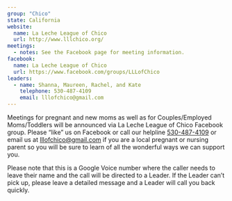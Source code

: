 ```yaml
---
group: "Chico"
state: California
website:
  name: La Leche League of Chico
  url: http://www.lllchico.org/
meetings:
  - notes: See the Facebook page for meeting information.
facebook: 
  name: La Leche League of Chico
  url: https://www.facebook.com/groups/LLLofChico
leaders:
  - name: Shanna, Maureen, Rachel, and Kate
    telephone: 530-487-4109
    email: lllofchico@gmail.com
---
```

Meetings for pregnant and new moms as well as for Couples/Employed Moms/Toddlers will be announced via La Leche League of Chico Facebook group.
Please “like” us on Facebook or call our helpline <a href="tel:530-487-4109">530-487-4109</a> or email us at
<a href="mailto:lllofchico@gmail.com">lllofchico@gmail.com</a> if you are a local pregnant or nursing parent so you will be sure to learn of all the wonderful ways we can support you.

Please note that this is a Google Voice number where the caller needs to leave their name and the call will be directed to a Leader. If the Leader can’t pick up, please leave a detailed message and a Leader will call you back quickly.